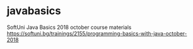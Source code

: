 # javabasics
SoftUni Java Basics 2018 october course materials
https://softuni.bg/trainings/2155/programming-basics-with-java-october-2018
